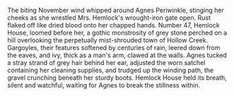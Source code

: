 The biting November wind whipped around Agnes Periwinkle, stinging her cheeks as she wrestled Mrs. Hemlock's wrought-iron gate open.  Rust flaked off like dried blood onto her chapped hands. Number 47, Hemlock House, loomed before her, a gothic monstrosity of grey stone perched on a hill overlooking the perpetually mist-shrouded town of Hollow Creek. Gargoyles, their features softened by centuries of rain, leered down from the eaves, and ivy, thick as a man's arm, clawed at the walls. Agnes tucked a stray strand of grey hair behind her ear, adjusted the worn satchel containing her cleaning supplies, and trudged up the winding path, the gravel crunching beneath her sturdy boots.  Hemlock House held its breath, silent and watchful, waiting for Agnes to break the stillness within.
